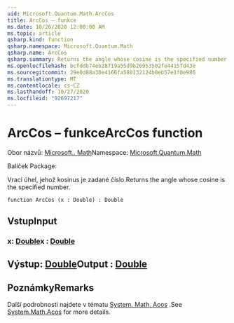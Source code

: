 ```yaml
---
uid: Microsoft.Quantum.Math.ArcCos
title: ArcCos – funkce
ms.date: 10/26/2020 12:00:00 AM
ms.topic: article
qsharp.kind: function
qsharp.namespace: Microsoft.Quantum.Math
qsharp.name: ArcCos
qsharp.summary: Returns the angle whose cosine is the specified number.
ms.openlocfilehash: bcfddb74eb28719a55d9b26953502fe4415fd43e
ms.sourcegitcommit: 29e0d88a30e4166fa580132124b0eb57e1f0e986
ms.translationtype: MT
ms.contentlocale: cs-CZ
ms.lasthandoff: 10/27/2020
ms.locfileid: "92697217"
---
```

# <a name="arccos-function"></a><span data-ttu-id="0edc0-102">ArcCos – funkce</span><span class="sxs-lookup"><span data-stu-id="0edc0-102">ArcCos function</span></span>

<span data-ttu-id="0edc0-103">Obor názvů: [Microsoft.. Math](xref:Microsoft.Quantum.Math)</span><span class="sxs-lookup"><span data-stu-id="0edc0-103">Namespace: [Microsoft.Quantum.Math](xref:Microsoft.Quantum.Math)</span></span>

<span data-ttu-id="0edc0-104">Balíček [](https://nuget.org/packages/)</span><span class="sxs-lookup"><span data-stu-id="0edc0-104">Package: [](https://nuget.org/packages/)</span></span>


<span data-ttu-id="0edc0-105">Vrací úhel, jehož kosinus je zadané číslo.</span><span class="sxs-lookup"><span data-stu-id="0edc0-105">Returns the angle whose cosine is the specified number.</span></span>

```qsharp
function ArcCos (x : Double) : Double
```


## <a name="input"></a><span data-ttu-id="0edc0-106">Vstup</span><span class="sxs-lookup"><span data-stu-id="0edc0-106">Input</span></span>

### <a name="x--double"></a><span data-ttu-id="0edc0-107">x: [Double](xref:microsoft.quantum.lang-ref.double)</span><span class="sxs-lookup"><span data-stu-id="0edc0-107">x : [Double](xref:microsoft.quantum.lang-ref.double)</span></span>





## <a name="output--double"></a><span data-ttu-id="0edc0-108">Výstup: [Double](xref:microsoft.quantum.lang-ref.double)</span><span class="sxs-lookup"><span data-stu-id="0edc0-108">Output : [Double](xref:microsoft.quantum.lang-ref.double)</span></span>



## <a name="remarks"></a><span data-ttu-id="0edc0-109">Poznámky</span><span class="sxs-lookup"><span data-stu-id="0edc0-109">Remarks</span></span>

<span data-ttu-id="0edc0-110">Další podrobnosti najdete v tématu [System. Math. Acos](https://docs.microsoft.com/dotnet/api/system.math.acos) .</span><span class="sxs-lookup"><span data-stu-id="0edc0-110">See [System.Math.Acos](https://docs.microsoft.com/dotnet/api/system.math.acos) for more details.</span></span>